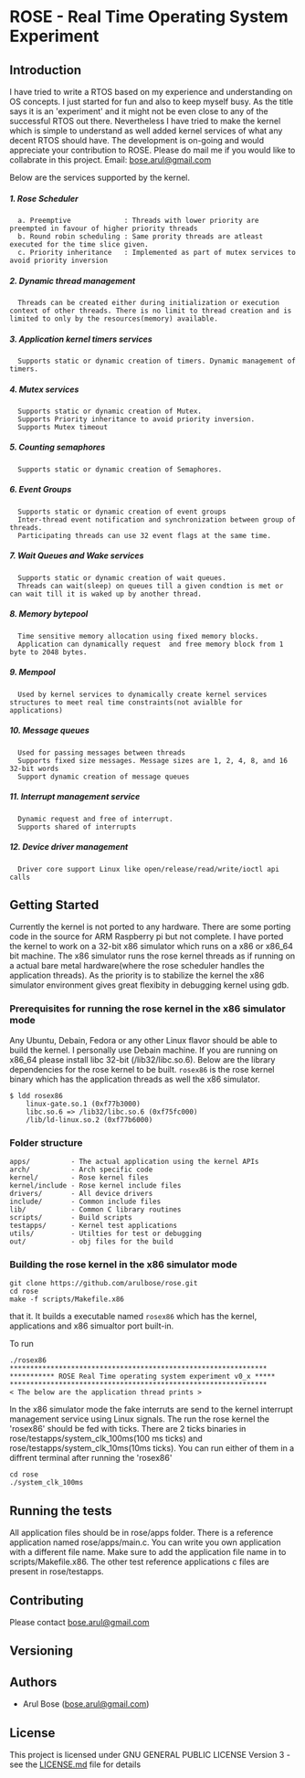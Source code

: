 # ROSE - Real Time Operating System Experiment

## Introduction
  I have tried to write a RTOS based on my experience and understanding on OS concepts. I just started for fun and also to keep myself busy. As the title says it is an 'experiment' and it might not be even close to any of the successful RTOS out there. Nevertheless I have tried to make the kernel which is simple to understand as well added kernel services of what any decent RTOS should have. The development is on-going and would appreciate your contribution to ROSE. Please do mail me if you would like to collabrate in this project. Email: bose.arul@gmail.com

Below are the services supported by the kernel.

##### 1. Rose Scheduler
      a. Preemptive             : Threads with lower priority are preempted in favour of higher priority threads
      b. Round robin scheduling : Same prority threads are atleast executed for the time slice given.
      c. Priority inheritance   : Implemented as part of mutex services to avoid priority inversion
##### 2. Dynamic thread management
      Threads can be created either during initialization or execution context of other threads. There is no limit to thread creation and is limited to only by the resources(memory) available.
##### 3. Application kernel timers services
      Supports static or dynamic creation of timers. Dynamic management of timers.
##### 4. Mutex services
      Supports static or dynamic creation of Mutex.
      Supports Priority inheritance to avoid priority inversion.
      Supports Mutex timeout
##### 5. Counting semaphores
      Supports static or dynamic creation of Semaphores.
##### 6. Event Groups
      Supports static or dynamic creation of event groups
      Inter-thread event notification and synchronization between group of threads.
      Participating threads can use 32 event flags at the same time.
##### 7. Wait Queues and Wake services
      Supports static or dynamic creation of wait queues.
      Threads can wait(sleep) on queues till a given condtion is met or can wait till it is waked up by another thread.
##### 8. Memory bytepool
      Time sensitive memory allocation using fixed memory blocks.
      Application can dynamically request  and free memory block from 1 byte to 2048 bytes.
##### 9. Mempool
      Used by kernel services to dynamically create kernel services structures to meet real time constraints(not avialble for applications)
##### 10. Message queues
      Used for passing messages between threads
      Supports fixed size messages. Message sizes are 1, 2, 4, 8, and 16 32-bit words
      Support dynamic creation of message queues
##### 11. Interrupt management service
      Dynamic request and free of interrupt. 
      Supports shared of interrupts
##### 12. Device driver management
      Driver core support Linux like open/release/read/write/ioctl api calls
      
## Getting Started

Currently the kernel is not ported to any hardware. There are some porting code in the source for ARM Raspberry pi but not complete. I have ported the kernel to work on a 32-bit x86 simulator which runs on a x86 or x86_64 bit machine. The x86 simulator runs the rose kernel threads as if running on a actual bare metal hardware(where the rose scheduler handles the application threads). As the priority is to stabilize the kernel the x86 simulator environment gives great flexibity in debugging kernel using gdb.

### Prerequisites for running the rose kernel in the x86 simulator mode

Any Ubuntu, Debain, Fedora or any other Linux flavor should be able to build the kernel. I personally use Debain machine. If you are running on x86_64 please install libc 32-bit (/lib32/libc.so.6). Below are the library dependencies for the rose kernel to be built. `rosex86` is the rose kernel binary which has the application threads as well the x86 simulator.
```
$ ldd rosex86
	linux-gate.so.1 (0xf77b3000)
	libc.so.6 => /lib32/libc.so.6 (0xf75fc000)
	/lib/ld-linux.so.2 (0xf77b6000)
```

### Folder structure
```
apps/          - The actual application using the kernel APIs
arch/          - Arch specific code
kernel/        - Rose kernel files
kernel/include - Rose kernel include files
drivers/       - All device drivers
include/       - Common include files
lib/           - Common C library routines
scripts/       - Build scripts
testapps/      - Kernel test applications
utils/         - Utilties for test or debugging
out/           - obj files for the build
```

### Building the rose kernel in the x86 simulator mode

```
git clone https://github.com/arulbose/rose.git
cd rose
make -f scripts/Makefile.x86 
```
that it. It builds a executable named `rosex86` which has the kernel, applications and x86 simualtor port built-in.

To run

```
./rosex86
*************************************************************** 
*********** ROSE Real Time operating system experiment v0_x ***** 
***************************************************************
< The below are the application thread prints >
```
In the x86 simulator mode the fake interruts are send to the kernel interrupt management service using Linux signals. The run the rose kernel the 'rosex86' should be fed with ticks. There are 2 ticks binaries in rose/testapps/system_clk_100ms(100 ms ticks) and rose/testapps/system_clk_10ms(10ms ticks). You can run either of them in a diffrent terminal after running the 'rosex86'

```
cd rose
./system_clk_100ms

```
## Running the tests

All application files should be in rose/apps folder. There is a reference application named rose/apps/main.c. You can write you own application with a different file name. Make sure to add the application file name in to scripts/Makefile.x86. The other test reference applications c files are present in rose/testapps.


## Contributing

Please contact bose.arul@gmail.com

## Versioning


## Authors

* Arul Bose (bose.arul@gmail.com)


## License

This project is licensed under GNU GENERAL PUBLIC LICENSE Version 3 - see the [LICENSE.md](LICENSE.md) file for details

